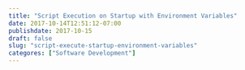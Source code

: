 ```yaml
---
title: "Script Execution on Startup with Environment Variables"
date: 2017-10-14T12:51:12-07:00
publishdate: 2017-10-15
draft: false
slug: "script-execute-startup-environment-variables"
categores: ["Software Development"]
---
```

